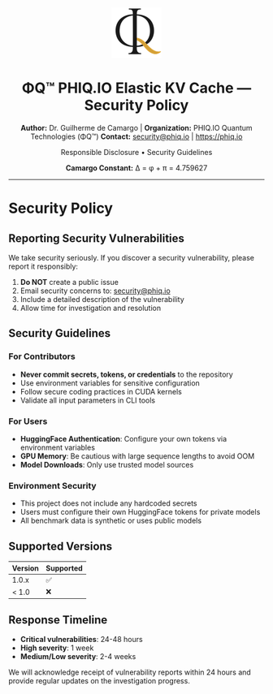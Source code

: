 <div align="center">

![ΦQ Logo](docs/assets/logo-phi-q-icon-100.png)

# ΦQ™ PHIQ.IO Elastic KV Cache — Security Policy

**Author:** Dr. Guilherme de Camargo | **Organization:** PHIQ.IO Quantum Technologies (ΦQ™)
**Contact:** security@phiq.io | https://phiq.io

Responsible Disclosure • Security Guidelines

**Camargo Constant:** Δ = φ + π = 4.759627

</div>

---

# Security Policy

## Reporting Security Vulnerabilities

We take security seriously. If you discover a security vulnerability, please report it responsibly:

1. **Do NOT** create a public issue
2. Email security concerns to: security@phiq.io
3. Include a detailed description of the vulnerability
4. Allow time for investigation and resolution

## Security Guidelines

### For Contributors

- **Never commit secrets, tokens, or credentials** to the repository
- Use environment variables for sensitive configuration
- Follow secure coding practices in CUDA kernels
- Validate all input parameters in CLI tools

### For Users

- **HuggingFace Authentication**: Configure your own tokens via environment variables
- **GPU Memory**: Be cautious with large sequence lengths to avoid OOM
- **Model Downloads**: Only use trusted model sources

### Environment Security

- This project does not include any hardcoded secrets
- Users must configure their own HuggingFace tokens for private models
- All benchmark data is synthetic or uses public models

## Supported Versions

| Version | Supported          |
| ------- | ------------------ |
| 1.0.x   | :white_check_mark: |
| < 1.0   | :x:                |

## Response Timeline

- **Critical vulnerabilities**: 24-48 hours
- **High severity**: 1 week
- **Medium/Low severity**: 2-4 weeks

We will acknowledge receipt of vulnerability reports within 24 hours and provide regular updates on the investigation progress.
